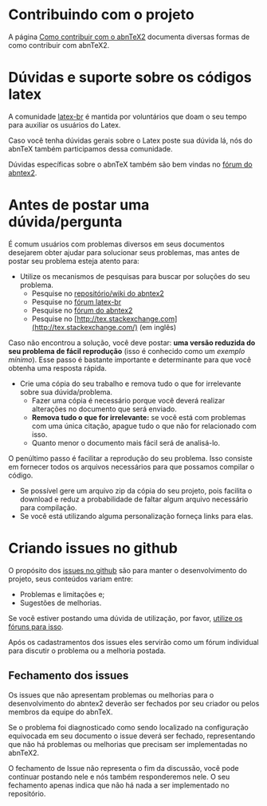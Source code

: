 # Contribuindo com o projeto

A página [Como contribuir com o abnTeX2](https://github.com/abntex/abntex2/wiki/Como-Contribuir) documenta diversas formas de como contribuir com abnTeX2.

# Dúvidas e suporte sobre os códigos latex

A comunidade [latex-br](https://groups.google.com/forum/#!forum/latex-br) é mantida por voluntários que doam o seu tempo para auxiliar os usuários do Latex.

Caso você tenha dúvidas gerais sobre o Latex poste sua dúvida lá, nós do abnTeX também participamos dessa comunidade.

Dúvidas específicas sobre o abnTeX também são bem vindas no [fórum do abntex2](https://groups.google.com/forum/#!forum/abntex2).

# Antes de postar uma dúvida/pergunta

É comum usuários com problemas diversos em seus documentos desejarem obter ajudar para solucionar seus problemas, mas antes de postar seu problema esteja atento para:

* Utilize os mecanismos de pesquisas para buscar por soluções do seu problema.
  * Pesquise no [repositório/wiki do abntex2](https://github.com/abntex/abntex2)
  * Pesquise no [fórum latex-br](https://groups.google.com/forum/#!forum/latex-br)
  * Pesquise no [fórum do abntex2](https://groups.google.com/forum/#!forum/abntex2)
  * Pesquise no [http://tex.stackexchange.com](http://tex.stackexchange.com/) (em inglês)

Caso não encontrou a solução, você deve postar: **uma versão reduzida do seu problema de fácil reprodução** (isso é conhecido como um *exemplo mínimo*). Esse passo é bastante importante e determinante para que você obtenha uma resposta rápida.

* Crie uma cópia do seu trabalho e remova tudo o que for irrelevante sobre sua dúvida/problema.
  * Fazer uma cópia é necessário porque você deverá realizar alterações no documento que será enviado.
  * **Remova tudo o que for irrelevante:** se você está com problemas com uma única citação, apague tudo o que não for relacionado com isso. 
  * Quanto menor o documento mais fácil será de analisá-lo.
    
O penúltimo passo é facilitar a reprodução do seu problema. Isso consiste em fornecer todos os arquivos necessários para que possamos compilar o código.

* Se possível gere um arquivo zip da cópia do seu projeto, pois facilita o download e reduz a probabilidade de faltar algum arquivo necessário para compilação.
* Se você está utilizando alguma personalização forneça links para elas.

# Criando issues no github

O propósito dos [issues no github](https://github.com/abntex/abntex2/issues) são para manter o desenvolvimento do projeto, seus conteúdos variam entre:

- Problemas e limitações e;
- Sugestões de melhorias.

Se você estiver postando uma dúvida de utilização, por favor, [utilize os fóruns para isso](https://github.com/abntex/abntex2/wiki/Como-Contribuir#participe-dos-grupos-de-discuss%C3%A3o).

Após os cadastramentos dos issues eles servirão como um fórum individual para discutir o problema ou a melhoria postada.

## Fechamento dos issues

Os issues que não apresentam problemas ou melhorias para o desenvolvimento do abntex2 deverão ser fechados por seu criador ou pelos membros da equipe do abnTeX.

Se o problema foi diagnosticado como sendo localizado na configuração equivocada em seu documento o issue deverá ser fechado, representando que não há problemas ou melhorias que precisam ser implementadas no abnTeX2.

O fechamento de Issue não representa o fim da discussão, você pode continuar postando nele e nós também responderemos nele. O seu fechamento apenas indica que não há nada a ser implementado no repositório.

